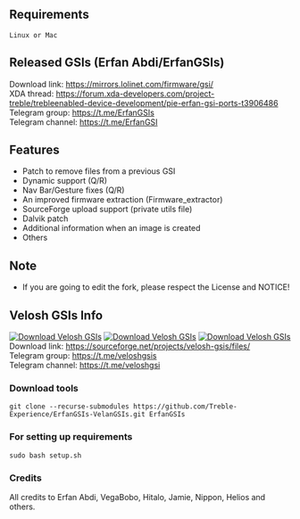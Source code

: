 ## Requirements
    Linux or Mac

## Released GSIs (Erfan Abdi/ErfanGSIs)
Download link: https://mirrors.lolinet.com/firmware/gsi/  
XDA thread: https://forum.xda-developers.com/project-treble/trebleenabled-device-development/pie-erfan-gsi-ports-t3906486  
Telegram group: https://t.me/ErfanGSIs  
Telegram channel: https://t.me/ErfanGSI  

## Features
* Patch to remove files from a previous GSI
* Dynamic support (Q/R)
* Nav Bar/Gesture fixes (Q/R)
* An improved firmware extraction (Firmware_extractor)
* SourceForge upload support (private utils file)
* Dalvik patch
* Additional information when an image is created
* Others

## Note
* If you are going to edit the fork, please respect the License and NOTICE!

## Velosh GSIs Info
[![Download Velosh GSIs](https://img.shields.io/sourceforge/dm/velosh-gsis.svg)](https://sourceforge.net/projects/velosh-gsis/files/latest/download)
[![Download Velosh GSIs](https://img.shields.io/sourceforge/dw/velosh-gsis.svg)](https://sourceforge.net/projects/velosh-gsis/files/latest/download)
[![Download Velosh GSIs](https://img.shields.io/sourceforge/dt/velosh-gsis.svg)](https://sourceforge.net/projects/velosh-gsis/files/latest/download)  
Download link: https://sourceforge.net/projects/velosh-gsis/files/  
Telegram group: https://t.me/veloshgsis  
Telegram channel: https://t.me/veloshgsi  

### Download tools
```
git clone --recurse-submodules https://github.com/Treble-Experience/ErfanGSIs-VelanGSIs.git ErfanGSIs
```

### For setting up requirements
    sudo bash setup.sh

### Credits
All credits to Erfan Abdi, VegaBobo, Hitalo, Jamie, Nippon, Helios and others.
